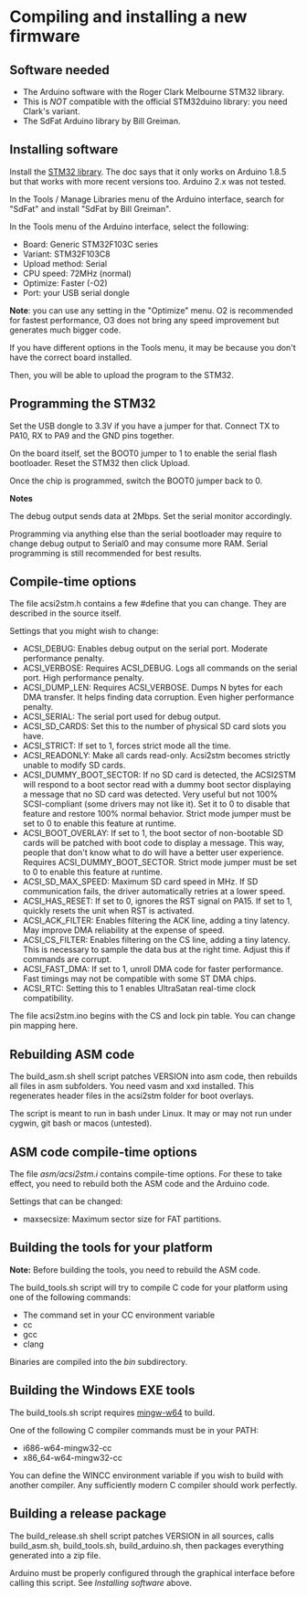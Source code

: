 Compiling and installing a new firmware
=======================================

Software needed
---------------

 * The Arduino software with the Roger Clark Melbourne STM32 library.
  * This is *NOT* compatible with the official STM32duino library: you need Clark's variant.
 * The SdFat Arduino library by Bill Greiman.


Installing software
-------------------

Install the [STM32 library](https://github.com/rogerclarkmelbourne/Arduino_STM32/wiki/Installation). The doc says that it only
works on Arduino 1.8.5 but that works with more recent versions too. Arduino 2.x was not tested.

In the Tools / Manage Libraries menu of the Arduino interface, search for "SdFat" and install "SdFat by Bill Greiman".

In the Tools menu of the Arduino interface, select the following:

 * Board: Generic STM32F103C series
 * Variant: STM32F103C8
 * Upload method: Serial
 * CPU speed: 72MHz (normal)
 * Optimize: Faster (-O2)
 * Port: your USB serial dongle

**Note**: you can use any setting in the "Optimize" menu. O2 is recommended for fastest performance, O3 does not bring any speed
improvement but generates much bigger code.

If you have different options in the Tools menu, it may be because you don't have the correct board installed.

Then, you will be able to upload the program to the STM32.


Programming the STM32
---------------------

Set the USB dongle to 3.3V if you have a jumper for that. Connect TX to PA10, RX to PA9 and the GND pins together.

On the board itself, set the BOOT0 jumper to 1 to enable the serial flash bootloader. Reset the STM32 then click Upload.

Once the chip is programmed, switch the BOOT0 jumper back to 0.

**Notes**

The debug output sends data at 2Mbps. Set the serial monitor accordingly.

Programming via anything else than the serial bootloader may require to change debug output to Serial0 and may consume more RAM.
Serial programming is still recommended for best results.


Compile-time options
--------------------

The file acsi2stm.h contains a few #define that you can change. They are described in the source itself.

Settings that you might wish to change:

 * ACSI_DEBUG: Enables debug output on the serial port. Moderate performance penalty.
 * ACSI_VERBOSE: Requires ACSI_DEBUG. Logs all commands on the serial port. High performance penalty.
 * ACSI_DUMP_LEN: Requires ACSI_VERBOSE. Dumps N bytes for each DMA transfer. It helps finding data corruption. Even higher
   performance penalty.
 * ACSI_SERIAL: The serial port used for debug output.
 * ACSI_SD_CARDS: Set this to the number of physical SD card slots you have.
 * ACSI_STRICT: If set to 1, forces strict mode all the time.
 * ACSI_READONLY: Make all cards read-only. Acsi2stm becomes strictly unable to modify SD cards.
 * ACSI_DUMMY_BOOT_SECTOR: If no SD card is detected, the ACSI2STM will respond to a boot sector read with a dummy boot sector
   displaying a message that no SD card was detected. Very useful but not 100% SCSI-compliant (some drivers may not like it).
   Set it to 0 to disable that feature and restore 100% normal behavior.
   Strict mode jumper must be set to 0 to enable this feature at runtime.
 * ACSI_BOOT_OVERLAY: If set to 1, the boot sector of non-bootable SD cards will be patched with boot code to display a message.
   This way, people that don't know what to do will have a better user experience. Requires ACSI_DUMMY_BOOT_SECTOR.
   Strict mode jumper must be set to 0 to enable this feature at runtime.
 * ACSI_SD_MAX_SPEED: Maximum SD card speed in MHz. If SD communication fails, the driver automatically retries at a lower speed.
 * ACSI_HAS_RESET: If set to 0, ignores the RST signal on PA15. If set to 1, quickly resets the unit when RST is activated.
 * ACSI_ACK_FILTER: Enables filtering the ACK line, adding a tiny latency. May improve DMA reliability at the expense of speed.
 * ACSI_CS_FILTER: Enables filtering on the CS line, adding a tiny latency. This is necessary to sample the data bus at the right
   time. Adjust this if commands are corrupt.
 * ACSI_FAST_DMA: If set to 1, unroll DMA code for faster performance. Fast timings may not be compatible with some ST DMA chips.
 * ACSI_RTC: Setting this to 1 enables UltraSatan real-time clock compatibility.

The file acsi2stm.ino begins with the CS and lock pin table. You can change pin mapping here.


Rebuilding ASM code
-------------------

The build_asm.sh shell script patches VERSION into asm code, then rebuilds all files in asm subfolders. You need vasm and xxd
installed. This regenerates header files in the acsi2stm folder for boot overlays.

The script is meant to run in bash under Linux. It may or may not run under cygwin, git bash or macos (untested).


ASM code compile-time options
-----------------------------

The file *asm/acsi2stm.i* contains compile-time options. For these to take effect, you need to rebuild both the ASM code and the
Arduino code.

Settings that can be changed:

 * maxsecsize: Maximum sector size for FAT partitions.


Building the tools for your platform
------------------------------------

**Note:** Before building the tools, you need to rebuild the ASM code.

The build_tools.sh script will try to compile C code for your platform using one of the following commands:

 * The command set in your CC environment variable
 * cc
 * gcc
 * clang

Binaries are compiled into the *bin* subdirectory.


Building the Windows EXE tools
------------------------------

The build_tools.sh script requires [mingw-w64](https://www.mingw-w64.org/) to build.

One of the following C compiler commands must be in your PATH:

 * i686-w64-mingw32-cc
 * x86_64-w64-mingw32-cc

You can define the WINCC environment variable if you wish to build with another compiler. Any sufficiently modern C compiler should
work perfectly.


Building a release package
--------------------------

The build_release.sh shell script patches VERSION in all sources, calls build_asm.sh, build_tools.sh, build_arduino.sh, then
packages everything generated into a zip file.

Arduino must be properly configured through the graphical interface before calling this script. See *Installing software* above.
